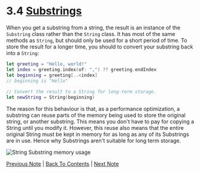 # 3.4 [Substrings](https://developer.apple.com/library/content/documentation/Swift/Conceptual/Swift_Programming_Language/StringsAndCharacters.html#//apple_ref/doc/uid/TP40014097-CH7-ID555)

When you get a substring from a string, the result is an instance of the `Substring` class rather than the `String` class. It has most of the same methods as `String`, but should only be used for a short period of time. To store the result for a longer time, you should to convert your substring back into a `String`:
```Swift
let greeting = "Hello, world!"
let index = greeting.index(of: ",") ?? greeting.endIndex
let beginning = greeting[..<index]
// beginning is "Hello"
 
// Convert the result to a String for long-term storage.
let newString = String(beginning)
```

The reason for this behaviour is that, as a performance optimization, a substring can reuse parts of the memory being used to store the original string, or another substring. This means you don't have to pay for copying a String until you modify it. However, this reuse also means that the entire original String must be kept in memory for as long as any of its Substrings are in use. Hence why Substrings aren't suitable for long term storage.

![String Substring memory usage](https://developer.apple.com/library/content/documentation/Swift/Conceptual/Swift_Programming_Language/Art/stringSubstring_2x.png)

[Previous Note](../3%20-%20Strings%20and%20Characters/3.3%20-%20Accessing%20and%20Modifying%20a%20String.md) | [Back To Contents](https://github.com/Firanus/swift-language-guide-notes) |  [Next Note](../3%20-%20Strings%20and%20Characters/3.5%20-%20Comparing%20Strings.md)